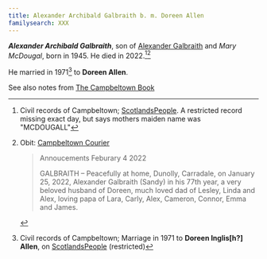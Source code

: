 ```yaml
---
title: Alexander Archibald Galbraith b. m. Doreen Allen
familysearch: XXX
---
```

***Alexander Archibald Galbraith***, son of [Alexander Galbraith](galbraith-alexander-1915-mcdougal.md) and *Mary McDougal*,
born in 1945.  He died in 2022.[^death][^obit]

He married in 1971[^marriage] to **Doreen Allen**.

See also notes from [The Campbeltown Book](/sources/campbeltown.md#page-62)


[^birth]: TBD.

[^marriage]: Civil records of Campbeltown; Marriage in 1971 to **Doreen Inglis[h?] Allen**, on [ScotlandsPeople](https://www.scotlandspeople.gov.uk/record-results?search_type=people&dl_cat=statutory&dl_rec=statutory-marriages&surname=Galbraith&surname_so=exact&forename=Alexander%20A&forename_so=exact&spsurname_so=exact&spforename_so=starts&sex=M&from_year=1971&to_year=1971&county=ARGYLL&rd_real_name%5B0%5D=ARGYLL%20AND%20BUTE%20%28CAMPBELTOWN%29%20OR%20CAMPBELTOWN%20%28LANDWARD%29%20OR%20CAMPBELTOWN%20%28BURGH%29%20OR%20CAMPBELTOWN&rd_display_name%5B0%5D=ARGYLL%20AND%20BUTE%20%28CAMPBELTOWN%29%7CCAMPBELTOWN%20%28LANDWARD%29%7CCAMPBELTOWN%20%28BURGH%29%7CCAMPBELTOWN_CAMPBELTOWN&rdno%5B0%5D=ARGYLL%20AND%20BUTE%20%2ACAMPBELTOWN%2A%20OR%20CAMPBELTOWN%20%2ALANDWARD%2A%20OR%20CAMPBELTOWN%20%2ABURGH%2A%20OR%20CAMPBELTOWN&record_type=stat_marriages) (restricted)

[^death]: Civil records of Campbeltown;  [ScotlandsPeople](https://www.scotlandspeople.gov.uk/record-results?search_type=People&surname=galbraith&forename=alexander&forename_so=starts&from_year=2022&to_year=&surname_so=exact&record_type=stat_deaths).  A restricted record missing exact day, but says mothers maiden name was "MCDOUGALL"

[^obit]: Obit: [Campbeltown Courier](https://www.campbeltowncourier.co.uk/2022/02/04/announcements-february-4-2022/)
    > Annoucements Feburary 4 2022
    >
    > GALBRAITH – Peacefully at home, Dunolly, Carradale, on January 25, 2022, Alexander Galbraith (Sandy) in his 77th year,
    > a very beloved husband of Doreen, much loved dad of Lesley, Linda and Alex, loving papa of Lara, Carly, Alex, Cameron, Connor, Emma and James.

